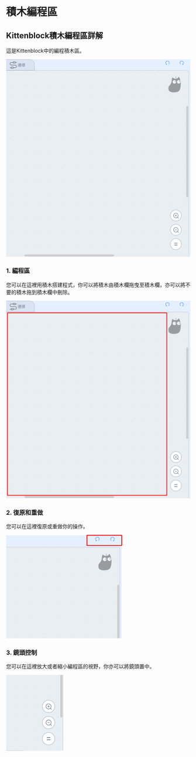 # 積木編程區

## Kittenblock積木編程區詳解

這是Kittenblock中的編程積木區。

![](./images/area1.png)

### 1. 編程區

您可以在這裡用積木搭建程式，你可以將積木由積木欄拖曳至積木欄，亦可以將不要的積木拖到積木欄中刪除。

![](./images/area2.png)

### 2. 復原和重做

您可以在這裡復原或重做你的操作。

![](./images/area3.png)

### 3. 鏡頭控制

您可以在這裡放大或者縮小編程區的視野，你亦可以將鏡頭置中。

![](./images/area4.png)